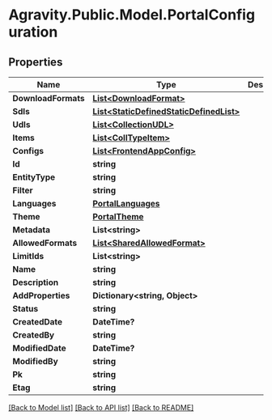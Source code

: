 # Agravity.Public.Model.PortalConfiguration

## Properties

Name | Type | Description | Notes
------------ | ------------- | ------------- | -------------
**DownloadFormats** | [**List&lt;DownloadFormat&gt;**](DownloadFormat.md) |  | [optional] 
**Sdls** | [**List&lt;StaticDefinedStaticDefinedList&gt;**](StaticDefinedList.md) |  | [optional] 
**Udls** | [**List&lt;CollectionUDL&gt;**](CollectionUDL.md) |  | [optional] 
**Items** | [**List&lt;CollTypeItem&gt;**](CollTypeItem.md) |  | [optional] 
**Configs** | [**List&lt;FrontendAppConfig&gt;**](FrontendAppConfig.md) |  | [optional] 
**Id** | **string** |  | [optional] 
**EntityType** | **string** |  | [optional] 
**Filter** | **string** |  | [optional] 
**Languages** | [**PortalLanguages**](PortalLanguages.md) |  | [optional] 
**Theme** | [**PortalTheme**](PortalTheme.md) |  | [optional] 
**Metadata** | **List&lt;string&gt;** |  | [optional] 
**AllowedFormats** | [**List&lt;SharedAllowedFormat&gt;**](SharedAllowedFormat.md) |  | [optional] 
**LimitIds** | **List&lt;string&gt;** |  | [optional] 
**Name** | **string** |  | [optional] 
**Description** | **string** |  | [optional] 
**AddProperties** | **Dictionary&lt;string, Object&gt;** |  | [optional] 
**Status** | **string** |  | [optional] 
**CreatedDate** | **DateTime?** |  | [optional] 
**CreatedBy** | **string** |  | [optional] 
**ModifiedDate** | **DateTime?** |  | [optional] 
**ModifiedBy** | **string** |  | [optional] 
**Pk** | **string** |  | [optional] 
**Etag** | **string** |  | [optional] 

[[Back to Model list]](../README.md#documentation-for-models) [[Back to API list]](../README.md#documentation-for-api-endpoints) [[Back to README]](../README.md)

